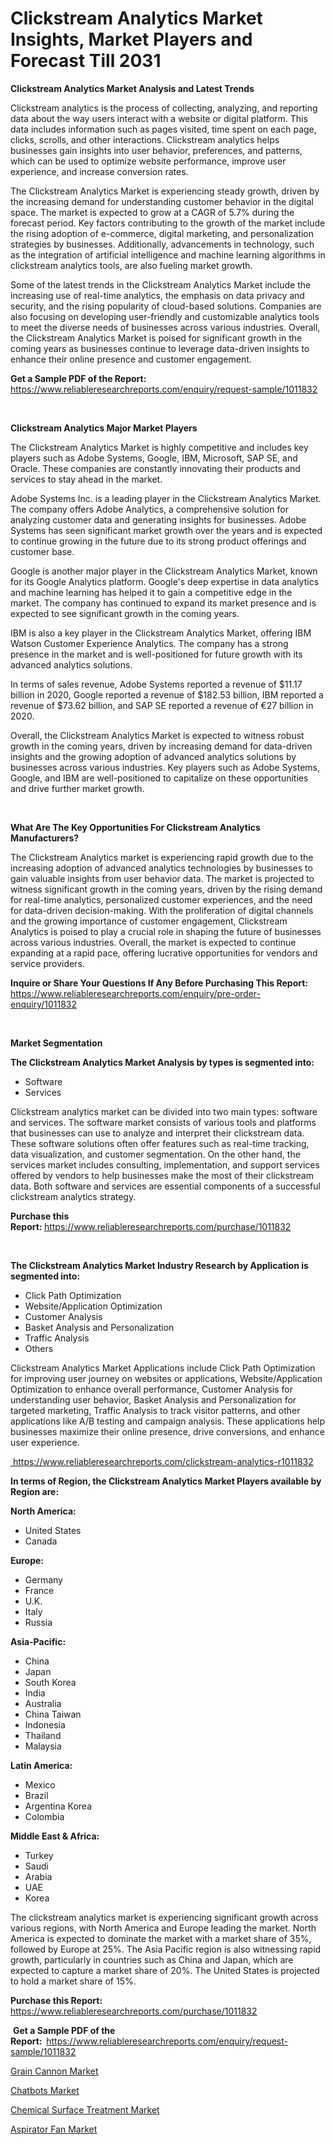 <p><h1>Clickstream Analytics Market Insights, Market Players and Forecast Till 2031</h1></p><p><strong>Clickstream Analytics Market Analysis and Latest Trends</strong></p>
<p><p>Clickstream analytics is the process of collecting, analyzing, and reporting data about the way users interact with a website or digital platform. This data includes information such as pages visited, time spent on each page, clicks, scrolls, and other interactions. Clickstream analytics helps businesses gain insights into user behavior, preferences, and patterns, which can be used to optimize website performance, improve user experience, and increase conversion rates.</p><p>The Clickstream Analytics Market is experiencing steady growth, driven by the increasing demand for understanding customer behavior in the digital space. The market is expected to grow at a CAGR of 5.7% during the forecast period. Key factors contributing to the growth of the market include the rising adoption of e-commerce, digital marketing, and personalization strategies by businesses. Additionally, advancements in technology, such as the integration of artificial intelligence and machine learning algorithms in clickstream analytics tools, are also fueling market growth.</p><p>Some of the latest trends in the Clickstream Analytics Market include the increasing use of real-time analytics, the emphasis on data privacy and security, and the rising popularity of cloud-based solutions. Companies are also focusing on developing user-friendly and customizable analytics tools to meet the diverse needs of businesses across various industries. Overall, the Clickstream Analytics Market is poised for significant growth in the coming years as businesses continue to leverage data-driven insights to enhance their online presence and customer engagement.</p></p>
<p><strong>Get a Sample PDF of the Report:&nbsp;</strong> <a href="https://www.reliableresearchreports.com/enquiry/request-sample/1011832">https://www.reliableresearchreports.com/enquiry/request-sample/1011832</a></p>
<p>&nbsp;</p>
<p><strong>Clickstream Analytics Major Market Players</strong></p>
<p><p>The Clickstream Analytics Market is highly competitive and includes key players such as Adobe Systems, Google, IBM, Microsoft, SAP SE, and Oracle. These companies are constantly innovating their products and services to stay ahead in the market. </p><p>Adobe Systems Inc. is a leading player in the Clickstream Analytics Market. The company offers Adobe Analytics, a comprehensive solution for analyzing customer data and generating insights for businesses. Adobe Systems has seen significant market growth over the years and is expected to continue growing in the future due to its strong product offerings and customer base.</p><p>Google is another major player in the Clickstream Analytics Market, known for its Google Analytics platform. Google's deep expertise in data analytics and machine learning has helped it to gain a competitive edge in the market. The company has continued to expand its market presence and is expected to see significant growth in the coming years.</p><p>IBM is also a key player in the Clickstream Analytics Market, offering IBM Watson Customer Experience Analytics. The company has a strong presence in the market and is well-positioned for future growth with its advanced analytics solutions.</p><p>In terms of sales revenue, Adobe Systems reported a revenue of $11.17 billion in 2020, Google reported a revenue of $182.53 billion, IBM reported a revenue of $73.62 billion, and SAP SE reported a revenue of €27 billion in 2020.</p><p>Overall, the Clickstream Analytics Market is expected to witness robust growth in the coming years, driven by increasing demand for data-driven insights and the growing adoption of advanced analytics solutions by businesses across various industries. Key players such as Adobe Systems, Google, and IBM are well-positioned to capitalize on these opportunities and drive further market growth.</p></p>
<p>&nbsp;</p>
<p><strong>What Are The Key Opportunities For Clickstream Analytics Manufacturers?</strong></p>
<p><p>The Clickstream Analytics market is experiencing rapid growth due to the increasing adoption of advanced analytics technologies by businesses to gain valuable insights from user behavior data. The market is projected to witness significant growth in the coming years, driven by the rising demand for real-time analytics, personalized customer experiences, and the need for data-driven decision-making. With the proliferation of digital channels and the growing importance of customer engagement, Clickstream Analytics is poised to play a crucial role in shaping the future of businesses across various industries. Overall, the market is expected to continue expanding at a rapid pace, offering lucrative opportunities for vendors and service providers.</p></p>
<p><strong>Inquire or Share Your Questions If Any Before Purchasing This Report:</strong> <a href="https://www.reliableresearchreports.com/enquiry/pre-order-enquiry/1011832">https://www.reliableresearchreports.com/enquiry/pre-order-enquiry/1011832</a></p>
<p>&nbsp;</p>
<p><strong>Market Segmentation</strong></p>
<p><strong>The Clickstream Analytics Market Analysis by types is segmented into:</strong></p>
<p><ul><li>Software</li><li>Services</li></ul></p>
<p><p>Clickstream analytics market can be divided into two main types: software and services. The software market consists of various tools and platforms that businesses can use to analyze and interpret their clickstream data. These software solutions often offer features such as real-time tracking, data visualization, and customer segmentation. On the other hand, the services market includes consulting, implementation, and support services offered by vendors to help businesses make the most of their clickstream data. Both software and services are essential components of a successful clickstream analytics strategy.</p></p>
<p><strong>Purchase this Report:&nbsp;</strong><a href="https://www.reliableresearchreports.com/purchase/1011832">https://www.reliableresearchreports.com/purchase/1011832</a></p>
<p>&nbsp;</p>
<p><strong>The Clickstream Analytics Market Industry Research by Application is segmented into:</strong></p>
<p><ul><li>Click Path Optimization</li><li>Website/Application Optimization</li><li>Customer Analysis</li><li>Basket Analysis and Personalization</li><li>Traffic Analysis</li><li>Others</li></ul></p>
<p><p>Clickstream Analytics Market Applications include Click Path Optimization for improving user journey on websites or applications, Website/Application Optimization to enhance overall performance, Customer Analysis for understanding user behavior, Basket Analysis and Personalization for targeted marketing, Traffic Analysis to track visitor patterns, and other applications like A/B testing and campaign analysis. These applications help businesses maximize their online presence, drive conversions, and enhance user experience.</p></p>
<p><a href="https://www.reliableresearchreports.com/clickstream-analytics-r1011832">&nbsp;https://www.reliableresearchreports.com/clickstream-analytics-r1011832</a></p>
<p><strong>In terms of Region, the Clickstream Analytics Market Players available by Region are:</strong></p>
<p>
    <p> <strong> North America: </strong>
        <ul>
            <li>United States</li>
            <li>Canada</li>
        </ul>
        </p> 
    <p> <strong> Europe: </strong>
        <ul>
            <li>Germany</li>
            <li>France</li>
            <li>U.K.</li>
            <li>Italy</li>
            <li>Russia</li>
        </ul>
        </p> 
    <p> <strong> Asia-Pacific: </strong>
        <ul>
            <li>China</li>
            <li>Japan</li>
            <li>South Korea</li>
            <li>India</li>
            <li>Australia</li>
            <li>China Taiwan</li>
            <li>Indonesia</li>
            <li>Thailand</li>
            <li>Malaysia</li>
        </ul>
        </p> 
    <p> <strong> Latin America: </strong>
        <ul>
            <li>Mexico</li>
            <li>Brazil</li>
            <li>Argentina Korea</li>
            <li>Colombia</li>
        </ul>
        </p> 
    <p> <strong> Middle East & Africa: </strong>
        <ul>
            <li>Turkey</li>
            <li>Saudi</li>
            <li>Arabia</li>
            <li>UAE</li>
            <li>Korea</li>
        </ul>
    </p>
    </p>
<p><p>The clickstream analytics market is experiencing significant growth across various regions, with North America and Europe leading the market. North America is expected to dominate the market with a market share of 35%, followed by Europe at 25%. The Asia Pacific region is also witnessing rapid growth, particularly in countries such as China and Japan, which are expected to capture a market share of 20%. The United States is projected to hold a market share of 15%.</p></p>
<p><strong>Purchase this Report: </strong><a href="https://www.reliableresearchreports.com/purchase/1011832">https://www.reliableresearchreports.com/purchase/1011832</a></p>
<p>&nbsp;<strong>Get a Sample PDF of the Report:&nbsp;&nbsp;</strong><a href="https://www.reliableresearchreports.com/enquiry/request-sample/1011832">https://www.reliableresearchreports.com/enquiry/request-sample/1011832</a></p>
<p><strong></strong></p>
<p><p><a href="https://www.linkedin.com/pulse/grain-cannon-market-insight-trends-growth-forecasted-from-2024-ddtxf">Grain Cannon Market</a></p><p><a href="https://github.com/edytherolanlouisejk1miz0wig/Market-Research-Report-List-2/blob/main/chatbots-market.md">Chatbots Market</a></p><p><a href="https://github.com/EunaWiegad2023/Market-Research-Report-List-1/blob/main/chemical-surface-treatment-market.md">Chemical Surface Treatment Market</a></p><p><a href="https://www.linkedin.com/pulse/aspirator-fan-market-analysis-its-cagr-segmentation-global-industry-di1ye">Aspirator Fan Market</a></p></p>